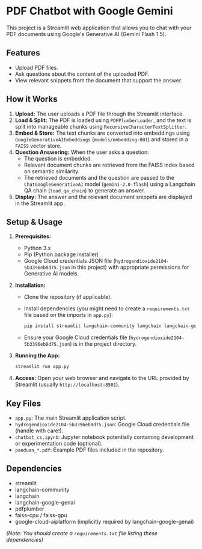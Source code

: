 # PDF Chatbot with Google Gemini

This project is a Streamlit web application that allows you to chat with your PDF documents using Google's Generative AI (Gemini Flash 1.5).

## Features

* Upload PDF files.
* Ask questions about the content of the uploaded PDF.
* View relevant snippets from the document that support the answer.

## How it Works

1. **Upload:** The user uploads a PDF file through the Streamlit interface.
2. **Load & Split:** The PDF is loaded using `PDFPlumberLoader`, and the text is split into manageable chunks using `RecursiveCharacterTextSplitter`.
3. **Embed & Store:** The text chunks are converted into embeddings using `GoogleGenerativeAIEmbeddings` (`models/embedding-001`) and stored in a `FAISS` vector store.
4. **Question Answering:** When the user asks a question:
    * The question is embedded.
    * Relevant document chunks are retrieved from the FAISS index based on semantic similarity.
    * The retrieved documents and the question are passed to the `ChatGoogleGenerativeAI` model (`gemini-2.0-flash`) using a Langchain QA chain (`load_qa_chain`) to generate an answer.
5. **Display:** The answer and the relevant document snippets are displayed in the Streamlit app.

## Setup & Usage

1. **Prerequisites:**
    * Python 3.x
    * Pip (Python package installer)
    * Google Cloud credentials JSON file (`hydrogendioxide2104-5b3396eb8d75.json` in this project) with appropriate permissions for Generative AI models.

2. **Installation:**
    * Clone the repository (if applicable).
    * Install dependencies (you might need to create a `requirements.txt` file based on the imports in `app.py`):

        ```bash
        pip install streamlit langchain-community langchain langchain-google-genai pdfplumber faiss-cpu # Or faiss-gpu if you have CUDA
        ```

    * Ensure your Google Cloud credentials file (`hydrogendioxide2104-5b3396eb8d75.json`) is in the project directory.

3. **Running the App:**

    ```bash
    streamlit run app.py
    ```

4. **Access:** Open your web browser and navigate to the URL provided by Streamlit (usually `http://localhost:8501`).

## Key Files

* `app.py`: The main Streamlit application script.
* `hydrogendioxide2104-5b3396eb8d75.json`: Google Cloud credentials file (handle with care!).
* `chatbot_cs.ipynb`: Jupyter notebook potentially containing development or experimentation code (optional).
* `panduan_*.pdf`: Example PDF files included in the repository.

## Dependencies

* streamlit
* langchain-community
* langchain
* langchain-google-genai
* pdfplumber
* faiss-cpu / faiss-gpu
* google-cloud-aiplatform (implicitly required by langchain-google-genai)

*(Note: You should create a `requirements.txt` file listing these dependencies)*
